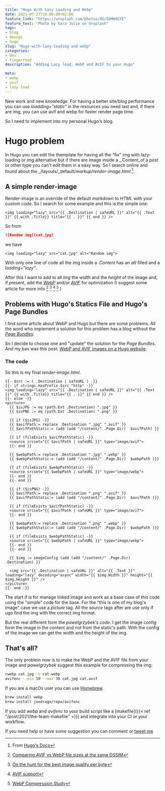 ```yaml
---
title: "Hugo With Lazy Loading and Webp"
date: 2021-07-27T10:00:00+02:00
feature_link: "https://unsplash.com/photos/9Gz5bMWdGYE"
feature_text: "Photo by Sara Julie on Unsplash"
tags:
- blog
- devops
- hugo
slug: "Hugo-with-lazy-loading-and-webp"
categories: 
- dev
- fingerfood
description: "Adding Lazy load, WebP and AVIF to your Hugo"

meta:
- webp
- avif
- lazy load
---
```


New work and new knowledge. For having a better site/blog performance you can use _loadding="static"_ in the resources you need last and, if there are img, you can use avif and webp for faster render page time.

So I need to implement into my personal Hugo's blog.

# Hugo problem

In Hugo you can edit the themplate for having all the "fix" img with lazy-loading or img alternative but if there are image inside a _.Content_of a post or other type you can't edit them in a easy way.
So I search online and found about the _/layouts/_default/_markup/render-image.html_ [^1].
[^1]: From [Hugo's Docs](https://gohugo.io/getting-started/configuration-markup/#markdown-render-hooks)

## A simple render-image

Render-image is an override of the default _markdown_ to _HTML_ with your custom code.
So I search for some example and this is the simple one:

``` go-html-template
<img loading="lazy" src="{{ .Destination | safeURL }}" alt="{{ .Text }}" {{ with .Title}} title="{{ . }}" {{ end }} />
```

So from

``` markdown
![Random img](cat.jpg)
```

we have

``` go-html-template
<img loading="lazy" src="cat.jpg" alt="Random img">
```

With only one line of code all the img inside a _.Content_ has an _alt_ filled and a _loading="lazy"_.

After this I want to add to all _img_ the _width_ and the _height_ of the image and, if present, add the [_WebP_](https://developers.google.com/speed/webp/) and/or [_AVIF_](https://aomediacodec.github.io/av1-avif/) for optimization (I suggest some article for more info [^2] [^3] [^4] [^5] )

[^2]: [Comparing AVIF vs WebP file sizes at the same DSSIM](https://www.ctrl.blog/entry/webp-avif-comparison.html)
[^3]: [On the hunt for the best image quality per byte](https://fronius.me/articles/2020-10-14-comparing-image-formats-jpg-webp-avif.html)
[^4]: [AVIF support](https://caniuse.com/avif)

[^5]: [WebP Compression Study](https://developers.google.com/speed/webp/docs/webp_study)

## Problems with Hugo's Statics File and Hugo's Page Bundles

I find some article about WebP and Hugo but there are some problems.
All the word who implement a solution for this problem has a blog without the [_Page Bundles_](https://gohugo.io/content-management/page-bundles/).

So I decide to choose one and "update" the solution for the _Page Bundles_. And my bas was this post: [WebP and AVIF images on a Hugo website](https://pawelgrzybek.com/webp-and-avif-images-on-a-hugo-website/).

### The code

So this is my final _render-image.html_.

``` go-html-template
{{- $src := ( .Destination | safeURL ) -}}
{{- if strings.HasPrefix $src "http" -}}
<img loading="lazy" src="{{ .Destination | safeURL }}" alt="{{ .Text }}" {{ with .Title}} title="{{ . }}" {{ end }} />
{{- else -}}
<picture>
  {{ $isJPG := eq (path.Ext .Destination) ".jpg" }}
  {{ $isPNG := eq (path.Ext .Destination) ".png" }}

  {{ if ($isJPG) -}}
  {{ $avifPath:= replace .Destination ".jpg" ".avif" }}
  {{ $avifPathStatic:= (add (add "/content/" .Page.Dir)  $avifPath) }}

  {{ if (fileExists $avifPathStatic) -}}
  <source srcset="{{ $avifPath | safeURL }}" type="image/avif">
  {{- end }}

  {{ $webpPath:= replace .Destination ".jpg" ".webp" }}
  {{ $webpPathStatic:= (add (add "/content/" .Page.Dir)  $webpPath )}}

  {{ if (fileExists $webpPathStatic) -}}
  <source srcset="{{ $webpPath | safeURL }}" type="image/webp">
  {{- end }}
  {{- end }}

  {{ if ($isPNG) -}}
  {{ $avifPath:= replace .Destination ".png" ".avif" }}
  {{ $avifPathStatic:= (add (add "/content/" .Page.Dir)  $avifPath )}}

  {{ if (fileExists $avifPathStatic) -}}
  <source srcset="{{ $avifPath | safeURL }}" type="image/avif">
  {{- end }}

  {{ $webpPath:= replace .Destination ".png" ".webp" }}
  {{ $webpPathStatic:= (add (add "/content/" .Page.Dir)  $webpPath )}}

  {{ if (fileExists $webpPathStatic) -}}
  <source srcset="{{ $webpPath | safeURL }}" type="image/webp">
  {{- end }}
  {{- end }}

  {{ $img := imageConfig (add (add "/content/" .Page.Dir)  .Destination) }}

  <img src="{{ .Destination | safeURL }}" alt="{{ .Text }}" loading="lazy" decoding="async" width="{{ $img.Width }}" height="{{ $img.Height }}" />
</picture>
{{- end -}}
```

The start if is for manage linked image and work as a base case of this code using the "simple" code for the base. 
For the "this is one of my blog's image" case we use a _picture_ tag. All the _source_ tags after are use only if ugo find the img with the correct img format.

But the real different form the _pawelgrzybek's code_. I get the image config form the image in the content and not from the static's path. With the config of the image we can get the width and the height of the img.

## That's all?

The only problem now is to make the WebP and the AVIF file from your image and _pawelgrzybek_ suggest this example for compressing the img:

``` bash
cwebp cat.jpg -o cat.webp
avifenc --min 10 --max 30 cat.jpg cat.avif
```

If you are a macOs user you can use [Homebrew](https://brew.sh/).

``` bash
brew install webp
brew install joedrago/repo/avifenc
```

If you add _webp_ and _avifenc_ to your build script like a [makefile]({{< ref "/post/2021/the-team-makefile" >}}) and integrate into your CI or your workflow.

If you need help or have some suggestion you can comment or [tweet me](https://twitter.com/fundor333)
